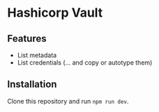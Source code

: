 # Hashicorp Vault

## Features

* List metadata
* List credentials (... and copy or autotype them)

## Installation

Clone this repository and run `npm run dev`.